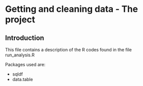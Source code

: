 Getting and cleaning data - The project
==========

## Introduction
This file contains a description of the R codes found in the file run_analysis.R

Packages used are:
+ sqldf
+ data.table
